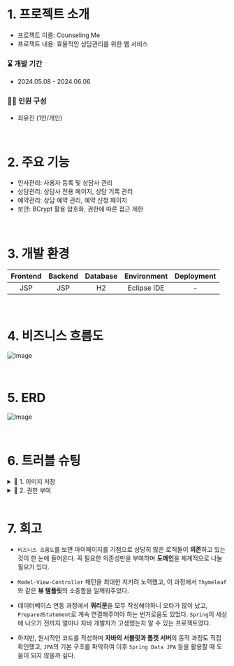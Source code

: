 # 1. 프로젝트 소개
- 프로젝트 이름: Counseling Me
- 프로젝트 내용: 효율적인 상담관리를 위한 웹 서비스

### :hourglass: 개발 기간
- 2024.05.08 - 2024.06.06

### :technologist: 인원 구성
- 최유진 (1인/개인)

<br>

# 2. 주요 기능
- 인사관리: 사용자 등록 및 상담사 관리
- 상담관리: 상담사 전용 페이지, 상담 기록 관리
- 예약관리: 상담 예약 관리, 예약 신청 페이지
- 보안: BCrypt 활용 암호화, 권한에 따른 접근 제한

<br>

# 3. 개발 환경
| Frontend    | Backend    | Database    | Environment    | Deployment    |
|:-----------:|:---------:|:-----------:|:-------------:|:------------:|
| JSP         | JSP       | H2          | Eclipse IDE   | -            |
<br>

# 4. 비즈니스 흐름도
![Image](https://github.com/user-attachments/assets/9efbcca9-92a5-4a84-8f8b-977aad129bf5)

<br>

# 5. ERD
![Image](https://github.com/user-attachments/assets/4e26a1d3-4b1c-40b9-9e30-75104ebe6ff2)

<br>

# 6. 트러블 슈팅
<details>
  <summary>📌 1. 이미지 저장</summary>

  - 초기에는 이미지 관리의 편의성과 업로드 및 데이터베이스 구조의 단순함을 위해 원본 이미지를 데이터베이스에 BLOB(Binary Large Object) 형태로 저장하려고 했다.
  - 업로드 시 **인코딩 문제**, **용량 제한** 및 **데이터베이스 자료형 문제**가 발생하여, 이미지 저장 방식에 문제가 있었다.

  - 구글링과 생성형 AI를 통해 `MultiPart` 클래스의 개념을 확인하였고, Spring에서는 `MultipartFile`을 사용하지만, JSP 프로젝트이므로 `@MultipartConfig` 애너테이션을 활용해 파일 업로드를 구현하였다.
  - `@MultipartConfig` 애너테이션을 적용하여 이미지의 용량 제한을 설정하고, 데이터베이스의 이미지 자료형을 BLOB에서 `String`으로 변경하여 파일 경로 또는 URL을 저장하도록 수정하였다.

  - 인코딩 및 용량 관련 문제를 해결하여 안정적으로 이미지 업로드를 처리할 수 있게 되었다.
  - 데이터베이스 구조가 간소화되어 이미지 관리가 편리해졌으며, 시스템의 성능과 유지보수성이 향상되었다.


</details>

<details>
  <summary>📌 2. 권한 부여</summary>

  - 프로젝트는 관리자, 상담사, 피상담사(일반 사용자) 등 3가지 권한을 가지도록 설계되었다.

  - 상담사의 인증 및 검증 절차가 불분명하여, 효과적인 권한 부여 방식을 결정해야 하는 상황이었다.
  - 향후 상담 서비스, 강의 서비스, 인사 관리 웹/애플리케이션 등에서 역할에 따른 기능 차별화가 필수적이었다.

  - 일반적으로 사용되는 인증 방식(수동 검토 vs. 외부 API)을 조사하여 비교 분석하였다.
  - 인증 방식은 일반적으로 **수동 검토 방식**과 정부 또는 기관 API를 통해 자동 인증되는 **외부 API 방식**이 있었는데, 본 프로젝트에는 **수동 검토 방식**을 채택했다.
  - 관리자는 모든 권한을 부여하도록 설정하고, 상담사 권한은 등록 후 관리자의 승인 절차를 거치도록 `if-else` 문을 통해 구현하였다.
  - 승인 시 데이터베이스의 `is_couselor` 컬럼 값을 업데이트하여 상담사 권한을 부여하도록 처리하였다.

  - 명확한 역할 분리가 이루어져, 관리자는 모든 기능에 접근 가능하고, 상담사는 승인 후 예약 대상에 포함되며, 일반 사용자는 기본 권한만 부여되었다.
  - 시스템의 확장성을 고려한 역할 기반 인증 구조가 마련되어, 향후 다른 서비스 개발 시에도 일관된 방식으로 권한을 관리할 수 있게 되었다.
</details>
<br>

# 7. 회고

- `비즈니스 흐름도`를 보면 마이페이지를 기점으로 상당히 많은 로직들이 **의존**하고 있는 것이 한 눈에 들어온다. 꼭 필요한 의존성만을 부여하며 **도메인**을 체계적으로 나눌 필요가 있다.

- `Model-View-Controller` 패턴을 최대한 지키려 노력했고, 이 과정에서 `Thymeleaf`와 같은 **뷰 템플릿**의 소중함을 일깨워주었다.

- 데이터베이스 연동 과정에서 **쿼리문**을 모두 작성해야하니 오타가 많이 났고, `PreparedStatement`로 계속 연결해주어야 하는 번거로움도 있었다. `Spring`이 세상에 나오기 전까지 얼마나 자바 개발자가 고생했는지 알 수 있는 프로젝트였다.
  
- 하지만, 원시적인 코드를 작성하며 **자바의 서블릿과 톰캣 서버**의 동작 과정도 직접 확인했고, `JPA`의 기본 구조를 파악하여 이후 `Spring Data JPA` 등을 활용할 때 도움이 되지 않을까 싶다.
